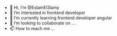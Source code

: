 - 👋 Hi, I’m @EslamEl3lamy
- 👀 I’m interested in frontend developer
- 🌱 I’m currently learning frontend developer angular
- 💞️ I’m looking to collaborate on ...
- 📫 How to reach me ...

<!---
EslamEl3lamy/EslamEl3lamy is a ✨ special ✨ repository because its `README.md` (this file) appears on your GitHub profile.
You can click the Preview link to take a look at your changes.
--->

